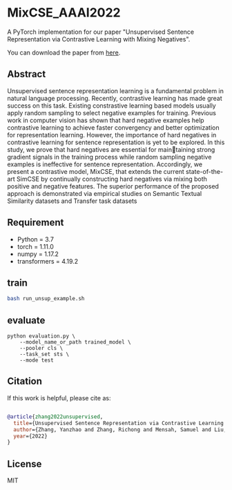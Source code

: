 # MixCSE_AAAI2022

A PyTorch implementation for our paper  "Unsupervised Sentence Representation via Contrastive Learning with Mixing Negatives".

You can download the paper from [here](https://www.aaai.org/AAAI22Papers/AAAI-8081.ZhangY.pdf).


## Abstract

Unsupervised sentence representation learning is a fundamental problem in natural language processing. Recently, contrastive learning has made great success on this task. Existing constrastive learning based models usually apply random sampling to select negative examples for training. Previous work in computer vision has shown that hard negative examples help contrastive learning to achieve faster convergency and better optimization for representation learning. However, the importance of hard negatives in contrastive learning for sentence representation is yet to be explored. In this study, we prove that hard negatives are essential for maintaining strong gradient signals in the training process while random sampling negative examples is ineffective for sentence representation. Accordingly, we present a contrastive model, MixCSE, that extends the current state-of-the-art SimCSE by continually constructing hard negatives via mixing both positive and negative features. The superior performance of the proposed approach is demonstrated via empirical studies on Semantic Textual Similarity datasets and Transfer task datasets

## Requirement

- Python = 3.7
- torch = 1.11.0
- numpy = 1.17.2
- transformers = 4.19.2



## train

```sh
bash run_unsup_example.sh
```

## evaluate
```
python evaluation.py \
    --model_name_or_path trained_model \
    --pooler cls \
    --task_set sts \
    --mode test
```

## Citation

If this work is helpful, please cite as:

```bibtex

@article{zhang2022unsupervised,
  title={Unsupervised Sentence Representation via Contrastive Learning with Mixing Negatives},
  author={Zhang, Yanzhao and Zhang, Richong and Mensah, Samuel and Liu, Xudong and Mao, Yongyi},
  year={2022}
}
```


## License

MIT

